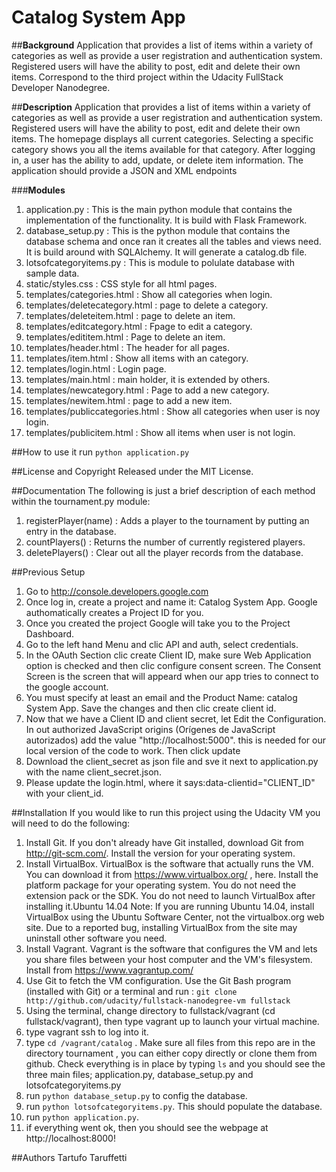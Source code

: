 # **Catalog System App**


##**Background**
Application that provides a list of items within a variety of categories as well as provide a user registration and authentication system. Registered users will have the ability to post, edit and delete their own items. Correspond to the third project within the Udacity FullStack Developer Nanodegree.


##**Description**
Application that provides a list of items within a variety of categories as well as provide a user registration and authentication system. Registered users will have the ability to post, edit and delete their own items. The homepage displays all current categories. Selecting a specific category shows you all the items available for that category. After logging in, a user has the ability to add, update, or delete item information. The application should provide a JSON and XML endpoints


###**Modules**
1. application.py :  This is the main python module that contains the implementation of the functionality. It is build with Flask Framework. 
2. database_setup.py : This is the python module that contains the database schema and once ran it creates all the tables and views need. It is build around with SQLAlchemy. It will generate a catalog.db file.
3. lotsofcategoryitems.py :  This is module to polulate database with sample data.
4. static/styles.css : CSS style for all html pages.
5. templates/categories.html : Show all categories when login.
6. templates/deletecategory.html :  page to delete a category.
7. templates/deleteitem.html :  page to delete an item.
8. templates/editcategory.html : Fpage to edit a category.
9. templates/edititem.html :  Page to delete an item.
10. templates/header.html : The header for all pages.
11. templates/item.html : Show all items with an category.
12. templates/login.html : Login page.
13. templates/main.html : main holder, it is extended by others.
14. templates/newcategory.html :  Page to add a new category.
15. templates/newitem.html : page to add a new item. 
16. templates/publiccategories.html : Show all categories when user is noy login.
17. templates/publicitem.html :  Show all items when user is not login.

##How to use it
run ``` python application.py ```

##License and Copyright
Released under the MIT License.

##Documentation
The following is just a brief description of each method within the tournament.py  module:

1. registerPlayer(name) : Adds a player to the tournament by putting an entry in the database.
2. countPlayers() : Returns the number of currently registered players.
3. deletePlayers() : Clear out all the player records from the database.


##Previous Setup
1. Go to http://console.developers.google.com
2. Once log in, create a project and name it: Catalog System App. Google authomatically creates a Project ID for you.
3. Once you created the project Google will take you to the Project Dashboard.
4. Go to the left hand Menu and clic API and auth, select credentials.
5. In the OAuth Section clic create Client ID, make sure Web Application option is checked and then clic configure consent screen. The Consent Screen is the screen that will appeard when our app tries to connect to the google account.
6. You must specify at least an email and the Product Name: catalog System App. Save the changes and then clic create client id.
7. Now that we have a Client ID and client secret, let Edit the Configuration. In out authorized JavaScript origins (Orígenes de JavaScript autorizados) add the value "http://localhost:5000". this is needed for our local version of the code to work. Then click update
8. Download the client_secret as json file and sve it next to application.py with the name client_secret.json.
9. Please update the login.html, where it says:data-clientid="CLIENT_ID" with your client_id.


##Installation
If you would like to run this project using the Udacity VM you will need to do the following: 

1. Install Git. If you don't already have Git installed, download Git from http://git-scm.com/. Install the version for your operating system.
2. Install VirtualBox. VirtualBox is the software that actually runs the VM. You can download it from https://www.virtualbox.org/ , here. Install the platform package for your operating system.  You do not need the extension pack or the SDK. You do not need to launch VirtualBox after installing it.Ubuntu 14.04 Note: If you are running Ubuntu 14.04, install VirtualBox using the Ubuntu Software Center, not the virtualbox.org web site. Due to a reported bug, installing VirtualBox from the site may uninstall other software you need.
3. Install Vagrant. Vagrant is the software that configures the VM and lets you share files between your host computer and the VM's filesystem. Install from https://www.vagrantup.com/
4. Use Git to fetch the VM configuration. Use the Git Bash program (installed with Git) or a terminal and run : ``` git clone http://github.com/udacity/fullstack-nanodegree-vm fullstack ```
5. Using the terminal, change directory to fullstack/vagrant (cd fullstack/vagrant), then type vagrant up to launch your virtual machine. 
6. type vagrant ssh to log into it. 
7. type ```cd /vagrant/catalog``` . Make sure all files from this repo are in the directory tournament , you can either copy directly or clone them from github. Check everything is in place by typing ``` ls ``` and you should see the three main files; application.py, database_setup.py and lotsofcategoryitems.py
8. run ``` python database_setup.py ``` to config the database.
9. run ``` python lotsofcategoryitems.py ```. This should populate the database.
10. run ``` python application.py ```.
11. if everything went ok, then you should see the webpage at http://localhost:8000!

##Authors
Tartufo Taruffetti
